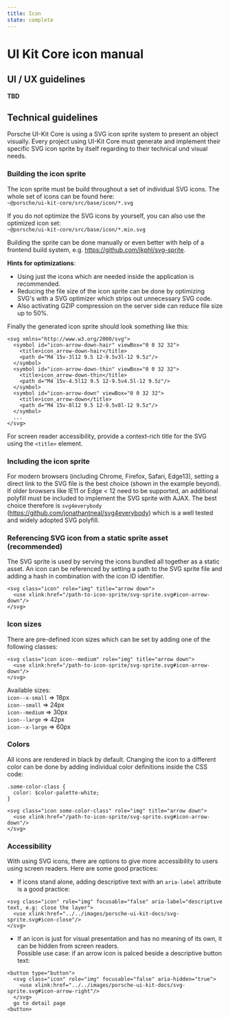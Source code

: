 ```yaml
---
title: Icon
state: complete
---
```


# UI Kit Core icon manual

## UI / UX guidelines

__TBD__


## Technical guidelines
Porsche UI-Kit Core is using a SVG icon sprite system to present an object visually. 
Every project using UI-Kit Core must generate and implement their specific SVG icon sprite by itself regarding to their technical und visual needs.

### Building the icon sprite
The icon sprite must be build throughout a set of individual SVG icons. 
The whole set of icons can be found here:  
`~@porsche/ui-kit-core/src/base/icon/*.svg`  

If you do not optimize the SVG icons by yourself, you can also use the optimized icon set:  
`~@porsche/ui-kit-core/src/base/icon/*.min.svg`  

Building the sprite can be done manually or even better with help of a frontend build system, e.g. https://github.com/jkphl/svg-sprite.  

__Hints for optimizations__: 
* Using just the icons which are needed inside the application is recommended. 
* Reducing the file size of the icon sprite can be done by optimizing SVG's with a SVG optimizer which strips out unnecessary SVG code.
* Also activating GZIP compression on the server side can reduce file size up to 50%.
 
Finally the generated icon sprite should look something like this:  
``` 
<svg xmlns="http://www.w3.org/2000/svg">
  <symbol id="icon-arrow-down-hair" viewBox="0 0 32 32">
    <title>icon_arrow-down-hair</title>
    <path d="M4 15v-3l12 9.5 12-9.5v3l-12 9.5z"/>
  </symbol>
  <symbol id="icon-arrow-down-thin" viewBox="0 0 32 32">
    <title>icon_arrow-down-thin</title>
    <path d="M4 15v-4.5l12 9.5 12-9.5v4.5l-12 9.5z"/>
  </symbol>
  <symbol id="icon-arrow-down" viewBox="0 0 32 32">
    <title>icon_arrow-down</title>
    <path d="M4 15v-8l12 9.5 12-9.5v8l-12 9.5z"/>
  </symbol>
  ...
</svg>

``` 
For screen reader accessibility, provide a context-rich title for the SVG using the `<title>` element.

### Including the icon sprite
For modern browsers (including Chrome, Firefox, Safari, Edge13), setting a direct link to the SVG file is the best choice (shown in the example beyond). 
If older browsers like IE11 or Edge < 12 need to be supported, an additional polyfill must be included to implement the SVG sprite with AJAX. 
The best choice therefore is `svg4everybody` (https://github.com/jonathantneal/svg4everybody) which is a well tested and widely adopted SVG polyfill.

### Referencing SVG icon from a static sprite asset (recommended)
The SVG sprite is used by serving the icons bundled all together as a static asset. An icon can be referenced by setting a path to the SVG sprite file and adding a hash in combination with the icon ID identifier.  
``` 
<svg class="icon" role="img" title="arrow down">
  <use xlink:href="/path-to-icon-sprite/svg-sprite.svg#icon-arrow-down"/>
</svg>
``` 

### Icon sizes
There are pre-defined icon sizes which can be set by adding one of the following classes:  
``` 
<svg class="icon icon--medium" role="img" title="arrow down">
  <use xlink:href="/path-to-icon-sprite/svg-sprite.svg#icon-arrow-down"/>
</svg>
``` 

Available sizes:  
`icon--x-small` => 18px  
`icon--small` => 24px  
`icon--medium` => 30px  
`icon--large` => 42px  
`icon--x-large` => 60px  

### Colors
All icons are rendered in black by default. Changing the icon to a different color can be done by adding individual color definitions inside the CSS code:  
``` 
.some-color-class {
  color: $color-palette-white;
}

<svg class="icon some-color-class" role="img" title="arrow down">
  <use xlink:href="/path-to-icon-sprite/svg-sprite.svg#icon-arrow-down"/>
</svg>
``` 

### Accessibility
With using SVG icons, there are options to give more accessibility to users using screen readers. Here are some good practices:

* If icons stand alone, adding descriptive text with an `aria-label` attribute is a good practice:
```
<svg class="icon" role="img" focusable="false" aria-label="descriptive text, e.g: close the layer">
  <use xlink:href="../../images/porsche-ui-kit-docs/svg-sprite.svg#icon-close"/>
</svg>
```

* If an icon is just for visual presentation and has no meaning of its own, it can be hidden from screen readers.  
Possible use case: if an arrow icon is palced beside a descriptive button text:
```
<button type="button">
  <svg class="icon" role="img" focusable="false" aria-hidden="true">
    <use xlink:href="../../images/porsche-ui-kit-docs/svg-sprite.svg#icon-arrow-right"/>
  </svg>
  go to detail page
<button>
```
